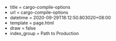  - title = cargo-compile-options
 - url = cargo-compile-options
 - datetime = 2020-09-29T18:12:50.803020+08:00
 - template = page.html
 - draw = false
 - index_group = Path to Production
